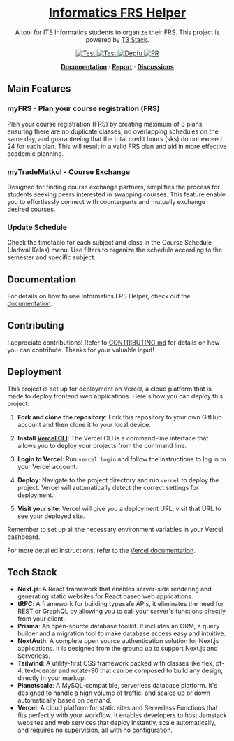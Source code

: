 <div align="center">
  <a href="https://tc-frs-helper.live">
    <h1>Informatics FRS Helper</h1>
  </a>

  <p>A tool for ITS Informatics students to organize their FRS. This project is powered by <a href="https://create.t3.gg">T3 Stack</a>.</p>

  <a href="https://github.com/albugowy15/informatics-frs-helper/actions/workflows/playwright.yml">
    <img src="https://github.com/albugowy15/informatics-frs-helper/actions/workflows/playwright.yml/badge.svg" alt="Test"/>
  </a>
  <a href="https://github.com/albugowy15/informatics-frs-helper/actions/workflows/test.yml">
    <img src="https://github.com/albugowy15/informatics-frs-helper/actions/workflows/test.yml/badge.svg" alt="Test"/>
  </a>
  <a href="https://depfu.com/github/albugowy15/informatics-frs-helper?project_id=38194">
    <img src="https://badges.depfu.com/badges/3a318ae2e6a5865de276354c9eadc98f/overview.svg" alt="Depfu"/>
  </a>
  <a href="https://github.com/albugowy15/informatics-frs-helper/pulls">
    <img src="https://img.shields.io/badge/PRs-welcome-blue" alt="PR"/>
  </a>

<a href="https://tc-frs-helper.live/panduan"><strong>Documentation</strong></a> · <a href="https://tc-frs-helper.live/report"><strong>Report</strong></a> · <a href="https://github.com/albugowy15/informatics-frs-helper/discussions"><strong>Discussions</strong></a>

</div>

## Main Features

### myFRS - Plan your course registration (FRS)

Plan your course registration (FRS) by creating maximum of 3 plans, ensuring there are no duplicate classes, no overlapping schedules on the same day, and guaranteeing that the total credit hours (sks) do not exceed 24 for each plan. This will result in a valid FRS plan and aid in more effective academic planning.

### myTradeMatkul - Course Exchange

Designed for finding course exchange partners, simplifies the process for students seeking peers interested in swapping courses. This feature enable you to effortlessly connect with counterparts and mutually exchange desired courses.

### Update Schedule

Check the timetable for each subject and class in the Course Schedule (Jadwal Kelas) menu. Use filters to organize the schedule according to the semester and specific subject.

## Documentation

For details on how to use Informatics FRS Helper, check out the [documentation](https://tc-frs-helper.live/panduan).

## Contributing

I appreciate contributions! Refer to [CONTRIBUTING.md](https://github.com/albugowy15/informatics-frs-helper/blob/main/CONTRIBUTING.md) for details on how you can contribute. Thanks for your valuable input!

## Deployment

This project is set up for deployment on Vercel, a cloud platform that is made to deploy frontend web applications. Here's how you can deploy this project:

1. **Fork and clone the repository**: Fork this repository to your own GitHub account and then clone it to your local device.

2. **Install [Vercel CLI](https://vercel.com/download)**: The Vercel CLI is a command-line interface that allows you to deploy your projects from the command line.

3. **Login to Vercel**: Run `vercel login` and follow the instructions to log in to your Vercel account.

4. **Deploy**: Navigate to the project directory and run `vercel` to deploy the project. Vercel will automatically detect the correct settings for deployment.

5. **Visit your site**: Vercel will give you a deployment URL, visit that URL to see your deployed site.

Remember to set up all the necessary environment variables in your Vercel dashboard.

For more detailed instructions, refer to the [Vercel documentation](https://vercel.com/docs).

## Tech Stack

- **Next.js**: A React framework that enables server-side rendering and generating static websites for React based web applications.
- **tRPC**: A framework for building typesafe APIs, it eliminates the need for REST or GraphQL by allowing you to call your server's functions directly from your client.
- **Prisma**: An open-source database toolkit. It includes an ORM, a query builder and a migration tool to make database access easy and intuitive.
- **NextAuth**: A complete open source authentication solution for Next.js applications. It is designed from the ground up to support Next.js and Serverless.
- **Tailwind**: A utility-first CSS framework packed with classes like flex, pt-4, text-center and rotate-90 that can be composed to build any design, directly in your markup.
- **Planetscale**: A MySQL-compatible, serverless database platform. It's designed to handle a high volume of traffic, and scales up or down automatically based on demand.
- **Vercel**: A cloud platform for static sites and Serverless Functions that fits perfectly with your workflow. It enables developers to host Jamstack websites and web services that deploy instantly, scale automatically, and requires no supervision, all with no configuration.
